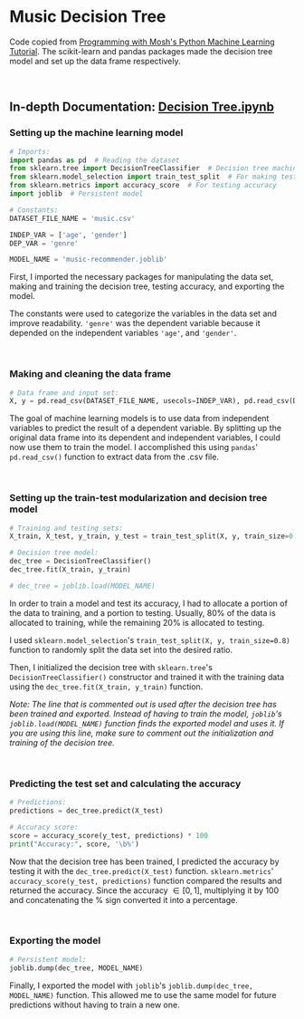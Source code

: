 # Music Decision Tree

Code copied from [Programming with Mosh's Python Machine Learning Tutorial](https://www.youtube.com/watch?v=7eh4d6sabA0). The scikit-learn and pandas packages made the decision tree model and set up the data frame respectively.

<br>

## In-depth Documentation: [Decision Tree.ipynb](/Music%20Decision%20Tree/Decision%20Tree.ipynb)

### Setting up the machine learning model

```python
# Imports:
import pandas as pd  # Reading the dataset
from sklearn.tree import DecisionTreeClassifier  # Decision tree machine learning algorithm
from sklearn.model_selection import train_test_split  # For making test sets
from sklearn.metrics import accuracy_score  # For testing accuracy
import joblib  # Persistent model

# Constants:
DATASET_FILE_NAME = 'music.csv'

INDEP_VAR = ['age', 'gender']
DEP_VAR = 'genre'

MODEL_NAME = 'music-recommender.joblib'
```

First, I imported the necessary packages for manipulating the data set, making and training the decision tree, testing accuracy, and exporting the model.

The constants were used to categorize the variables in the data set and improve readability. `'genre'` was the dependent variable because it depended on the independent variables `'age'`, and `'gender'`.

<br>

### Making and cleaning the data frame

```python
# Data frame and input set:
X, y = pd.read_csv(DATASET_FILE_NAME, usecols=INDEP_VAR), pd.read_csv(DATASET_FILE_NAME)[DEP_VAR]
```

The goal of machine learning models is to use data from independent variables to predict the result of a dependent variable. By splitting up the original data frame into its dependent and independent variables, I could now use them to train the model. I accomplished this using `pandas`' `pd.read_csv()` function to extract data from the .csv file.

<br>

### Setting up the train-test modularization and decision tree model

```python
# Training and testing sets:
X_train, X_test, y_train, y_test = train_test_split(X, y, train_size=0.8)

# Decision tree model:
dec_tree = DecisionTreeClassifier()
dec_tree.fit(X_train, y_train)

# dec_tree = joblib.load(MODEL_NAME)
```

In order to train a model and test its accuracy, I had to allocate a portion of the data to training, and a portion to testing. Usually, 80% of the data is allocated to training, while the remaining 20% is allocated to testing.

I used `sklearn.model_selection`'s `train_test_split(X, y, train_size=0.8)` function to randomly split the data set into the desired ratio.

Then, I initialized the decision tree with `sklearn.tree`'s `DecisionTreeClassifier()` constructor and trained it with the training data using the `dec_tree.fit(X_train, y_train)` function.

*Note: The line that is commented out is used after the decision tree has been trained and exported. Instead of having to train the model, `joblib`'s `joblib.load(MODEL_NAME)` function finds the exported model and uses it. If you are using this line, make sure to comment out the initialization and training of the decision tree.*

<br>

### Predicting the test set and calculating the accuracy

```python
# Predictions:
predictions = dec_tree.predict(X_test)

# Accuracy score:
score = accuracy_score(y_test, predictions) * 100
print("Accuracy:", score, '\b%')
```

Now that the decision tree has been trained, I predicted the accuracy by testing it with the `dec_tree.predict(X_test)` function. `sklearn.metrics`' `accuracy_score(y_test, predictions)` function compared the results and returned the accuracy. Since the accuracy $\in [0, 1]$, multiplying it by 100 and concatenating the % sign converted it into a percentage.

<br>

### Exporting the model

```python
# Persistent model:
joblib.dump(dec_tree, MODEL_NAME)
```

Finally, I exported the model with `joblib`'s `joblib.dump(dec_tree, MODEL_NAME)` function. This allowed me to use the same model for future predictions without having to train a new one.
